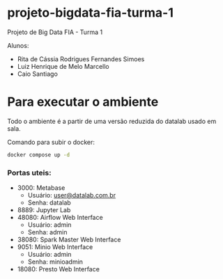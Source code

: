 # projeto-bigdata-fia-turma-1

Projeto de Big Data FIA - Turma 1

Alunos:
  - Rita de Cássia Rodrigues Fernandes Simoes
  - Luiz Henrique de Melo Marcello
  - Caio Santiago

# Para executar o ambiente

Todo o ambiente é a partir de uma versão reduzida do datalab usado em sala.

Comando para subir o docker:
```sh
docker compose up -d
```

### Portas uteis:

  - 3000: Metabase
    - Usuário: user@datalab.com.br
    - Senha: datalab
  - 8889: Jupyter Lab
  - 48080: Airflow Web Interface
    - Usuário: admin
    - Senha: admin
  - 38080: Spark Master Web Interface
  - 9051: Minio Web Interface
    - Usuário: admin
    - Senha: minioadmin
  - 18080: Presto Web Interface